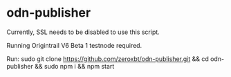 # odn-publisher

Currently, SSL needs to be disabled to use this script.

Running Origintrail V6 Beta 1 testnode required.

Run: sudo git clone https://github.com/zeroxbt/odn-publisher.git && cd odn-publisher && sudo npm i && npm start
